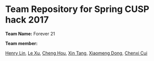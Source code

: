 # Team Repository for Spring CUSP hack 2017
**Team Name:** Forever 21

**Team member:** 

[Henry Lin](https://github.com/Henrilin28), [Le Xu](https://github.com/lx565), [Cheng Hou](https://github.com/nnhoucheng), [Xin Tang](https://github.com/athenaxin), [Xiaomeng Dong](https://github.com/xd515), [Chenxi Cui](https://github.com/Cuiniuhua)
